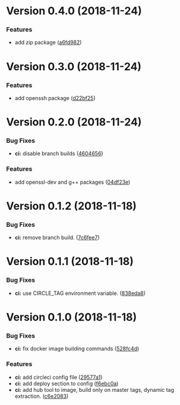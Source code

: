 # Version 0.4.0 (2018-11-24)


### Features

* add zip package ([a6fd982](https://github.com/daniloarcidiacono/ci-java-node/commit/a6fd982))



# Version 0.3.0 (2018-11-24)


### Features

* add openssh package ([d22bf25](https://github.com/daniloarcidiacono/ci-java-node/commit/d22bf25))



# Version 0.2.0 (2018-11-24)


### Bug Fixes

* **ci:** disable branch builds ([4604656](https://github.com/daniloarcidiacono/ci-java-node/commit/4604656))


### Features

* add openssl-dev and g++ packages ([04df23e](https://github.com/daniloarcidiacono/ci-java-node/commit/04df23e))



# Version 0.1.2 (2018-11-18)


### Bug Fixes

* **ci:** remove branch build. ([7c6fee7](https://github.com/daniloarcidiacono/ci-java-node/commit/7c6fee7))



# Version 0.1.1 (2018-11-18)


### Bug Fixes

* **ci:** use CIRCLE_TAG environment variable. ([838eda8](https://github.com/daniloarcidiacono/ci-java-node/commit/838eda8))



# Version 0.1.0 (2018-11-18)


### Bug Fixes

* **ci:** fix docker image building commands ([528fc4d](https://github.com/daniloarcidiacono/ci-java-node/commit/528fc4d))


### Features

* **ci:** add circleci config file ([29577a1](https://github.com/daniloarcidiacono/ci-java-node/commit/29577a1))
* **ci:** add deploy section to config ([f6ebc0a](https://github.com/daniloarcidiacono/ci-java-node/commit/f6ebc0a))
* **ci:** add hub tool to image, build only on master tags, dynamic tag extraction. ([c6e2083](https://github.com/daniloarcidiacono/ci-java-node/commit/c6e2083))


